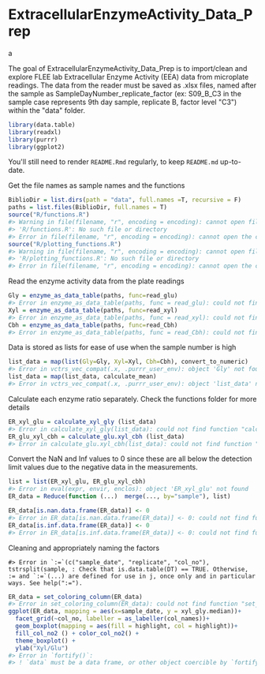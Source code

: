 
<!-- README.md is generated from README.Rmd. Please edit that file -->
# ExtracellularEnzymeActivity\_Data\_Prep

<!-- badges: start -->
a <!-- badges: end -->

The goal of ExtracellularEnzymeActivity\_Data\_Prep is to import/clean and explore FLEE lab Extracellular Enzyme Activity (EEA) data from microplate readings. The data from the reader must be saved as .xlsx files, named after the sample as SampleDayNumber\_replicate\_factor (ex: S09\_B\_C3 in the sample case represents 9th day sample, replicate B, factor level "C3") within the "data" folder.

``` r
library(data.table)
library(readxl)
library(purrr)
library(ggplot2)
```

You'll still need to render `README.Rmd` regularly, to keep `README.md` up-to-date.

Get the file names as sample names and the functions

``` r
BiblioDir = list.dirs(path = "data", full.names =T, recursive = F)
paths = list.files(BiblioDir, full.names = T)
source("R/functions.R")
#> Warning in file(filename, "r", encoding = encoding): cannot open file
#> 'R/functions.R': No such file or directory
#> Error in file(filename, "r", encoding = encoding): cannot open the connection
source("R/plotting_functions.R")
#> Warning in file(filename, "r", encoding = encoding): cannot open file
#> 'R/plotting_functions.R': No such file or directory
#> Error in file(filename, "r", encoding = encoding): cannot open the connection
```

Read the enzyme activity data from the plate readings

``` r
Gly = enzyme_as_data_table(paths, func=read_glu)
#> Error in enzyme_as_data_table(paths, func = read_glu): could not find function "enzyme_as_data_table"
Xyl = enzyme_as_data_table(paths, func=read_xyl)
#> Error in enzyme_as_data_table(paths, func = read_xyl): could not find function "enzyme_as_data_table"
Cbh = enzyme_as_data_table(paths, func=read_Cbh)
#> Error in enzyme_as_data_table(paths, func = read_Cbh): could not find function "enzyme_as_data_table"
```

Data is stored as lists for ease of use when the sample number is high

``` r
list_data = map(list(Gly=Gly, Xyl=Xyl, Cbh=Cbh), convert_to_numeric)
#> Error in vctrs_vec_compat(.x, .purrr_user_env): object 'Gly' not found
list_data = map(list_data, calculate_mean)
#> Error in vctrs_vec_compat(.x, .purrr_user_env): object 'list_data' not found
```

Calculate each enzyme ratio separately. Check the functions folder for more details

``` r
ER_xyl_glu = calculate_xyl_gly (list_data)
#> Error in calculate_xyl_gly(list_data): could not find function "calculate_xyl_gly"
ER_glu_xyl_cbh = calculate_glu.xyl_cbh (list_data)
#> Error in calculate_glu.xyl_cbh(list_data): could not find function "calculate_glu.xyl_cbh"
```

Convert the NaN and Inf values to 0 since these are all below the detection limit values due to the negative data in the measurements.

``` r
list = list(ER_xyl_glu, ER_glu_xyl_cbh)
#> Error in eval(expr, envir, enclos): object 'ER_xyl_glu' not found
ER_data = Reduce(function (...)  merge(..., by="sample"), list) 

ER_data[is.nan.data.frame(ER_data)] <- 0
#> Error in ER_data[is.nan.data.frame(ER_data)] <- 0: could not find function "is.nan.data.frame"
ER_data[is.inf.data.frame(ER_data)] <- 0
#> Error in ER_data[is.inf.data.frame(ER_data)] <- 0: could not find function "is.inf.data.frame"
```

Cleaning and appropriately naming the factors

    #> Error in `:=`(c("sample_date", "replicate", "col_no"), tstrsplit(sample, : Check that is.data.table(DT) == TRUE. Otherwise, := and `:=`(...) are defined for use in j, once only and in particular ways. See help(":=").

``` r
ER_data = set_coloring_column(ER_data)
#> Error in set_coloring_column(ER_data): could not find function "set_coloring_column"
ggplot(ER_data, mapping = aes(x=sample_date, y = xyl_gly.median))+
  facet_grid(~col_no, labeller = as_labeller(col_names))+
  geom_boxplot(mapping = aes(fill = highlight, col = highlight))+
  fill_col_no2 () + color_col_no2() +
  theme_boxplot() +
  ylab("Xyl/Glu")
#> Error in `fortify()`:
#> ! `data` must be a data frame, or other object coercible by `fortify()`, not a list
```
